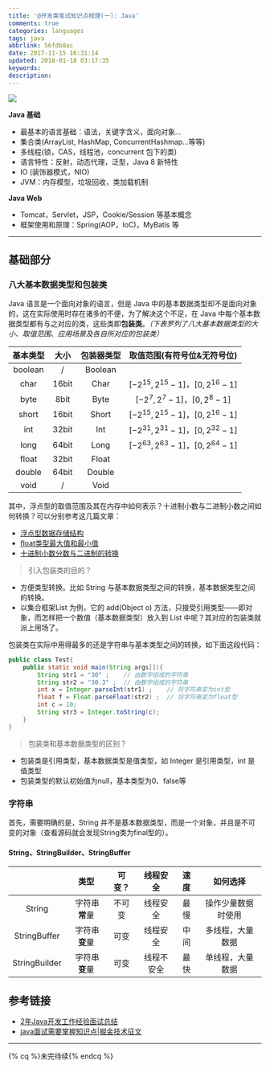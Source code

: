```yaml
---
title: '@开发类笔试知识点梳理(一): Java'
comments: true
categories: languages
tags: java
abbrlink: 56fdb8ac
date: 2017-11-15 16:31:14
updated: 2018-01-18 03:17:35
keywords:
description:
---
```


<!--more-->

![](http://ipic-markdown.oss-cn-shanghai.aliyuncs.com/blog/2017-11-20-Java.png)

**Java 基础**

- 最基本的语言基础：语法，关键字含义，面向对象...
- 集合类(ArrayList, HashMap, ConcurrentHashmap...等等)
- 多线程(锁，CAS，线程池，concurrent 包下的类)
- 语言特性：反射，动态代理，泛型，Java 8 新特性
- IO (装饰器模式，NIO)
- JVM：内存模型，垃圾回收，类加载机制

**Java Web**

- Tomcat，Servlet，JSP，Cookie/Session 等基本概念
- 框架使用和原理：Spring(AOP，IoC)，MyBatis 等

---

## 基础部分
### 八大基本数据类型和包装类
Java 语言是一个面向对象的语言，但是 Java 中的基本数据类型却不是面向对象的，这在实际使用时存在诸多的不便，为了解决这个不足，在 Java 中每个基本数据类型都有与之对应的类，这些类即**包装类**。*（下表罗列了八大基本数据类型的大小、取值范围、应用场景及各自所对应的包装类）*

| 基本类型 | 大小 | 包装器类型 | 取值范围(有符号位&无符号位) |
| :-: | :-: | :-: | :-: |
| boolean | / | Boolean |  |
| char | 16bit | Char | $[-2^{15},2^{15}-1]$，$[0,2^{16}-1]$ |
| byte | 8bit | Byte | $[-2^7,2^7-1]$，$[0,2^8-1]$ |
| short | 16bit | Short | $[-2^{15},2^{15}-1]$，$[0,2^{16}-1]$ |
| int | 32bit | Int | $[-2^{31},2^{31}-1]$，$[0,2^{32}-1]$ |
| long | 64bit | Long | $[-2^{63},2^{63}-1]$，$[0,2^{64}-1]$ |
| float | 32bit | Float |  |
| double | 64bit | Double |  |
| void | / | Void |  |

其中，浮点型的取值范围及其在内存中如何表示？十进制小数与二进制小数之间如何转换？可以分别参考这几篇文章：

- [浮点型数据存储结构](http://blog.csdn.net/whzhaochao/article/details/12885875)
- [float类型最大值和最小值](http://blog.csdn.net/whzhaochao/article/details/12887779)
- [十进制小数分数与二进制的转换](http://m.blog.csdn.net/shelldon/article/details/54411472)

> 引入包装类的目的？

- 方便类型转换。比如 String 与基本数据类型之间的转换，基本数据类型之间的转换。
- 以集合框架List 为例，它的 add(Object o) 方法，只接受引用类型——即对象，而怎样把一个数值（基本数据类型）放入到 List 中呢？其对应的包装类就派上用场了。

包装类在实际中用得最多的还是字符串与基本类型之间的转换，如下面这段代码：

```java
public class Test{  
    public static void main(String args[]){  
        String str1 = "30" ;    // 由数字组成的字符串  
        String str2 = "30.3" ;  // 由数字组成的字符串  
        int x = Integer.parseInt(str1) ;    // 将字符串变为int型  
        float f = Float.parseFloat(str2) ;  // 将字符串变为float型 
        int c = 10;
        String str3 = Integer.toString(c); 
    }  
}
```

> 包装类和基本数据类型的区别？

- 包装类是引用类型，基本数据类型是值类型，如 Integer 是引用类型，int 是值类型
- 包装类型的默认初始值为null，基本类型为0、false等

### 字符串
首先，需要明确的是，String 并不是基本数据类型，而是一个对象，并且是不可变的对象（查看源码就会发现String类为final型的）。


#### String、StringBuilder、StringBuffer

|  | 类型 | 可变？ | 线程安全 | 速度 | 如何选择 |
| :-: | :-: | :-: | :-: | :-: | :-: |
| String |  字符串**常**量 | 不可变 | 线程安全 | 最慢 | 操作少量数据时使用 |
| StringBuffer |  字符串**变**量 | 可变 | 线程安全 | 中间 | 多线程，大量数据 |
| StringBuilder |  字符串**变**量 | 可变 | 线程不安全 | 最快 | 单线程，大量数据 |

## 参考链接

- [2年Java开发工作经验面试总结](https://juejin.im/post/59df34e8f265da432e5b0263)
- [java面试需要掌握知识点|掘金技术征文](https://juejin.im/post/59c116e65188257ca403bbcc)


---

{% cq %}未完待续{% endcq %}<style type="text/css">.post-body .fancybox img.pic_styl {    display: inline !important;    height: 140px;    width: auto;}</style>